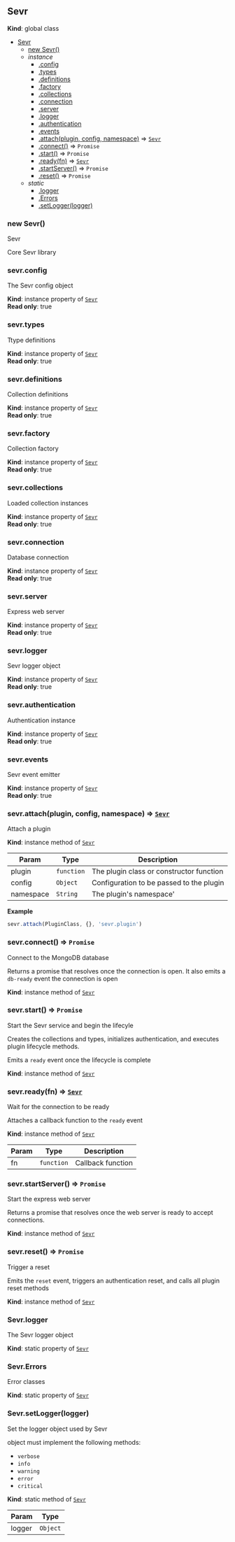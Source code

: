 <a name="Sevr"></a>

## Sevr
**Kind**: global class  

* [Sevr](#Sevr)
    * [new Sevr()](#new_Sevr_new)
    * _instance_
        * [.config](#Sevr+config)
        * [.types](#Sevr+types)
        * [.definitions](#Sevr+definitions)
        * [.factory](#Sevr+factory)
        * [.collections](#Sevr+collections)
        * [.connection](#Sevr+connection)
        * [.server](#Sevr+server)
        * [.logger](#Sevr+logger)
        * [.authentication](#Sevr+authentication)
        * [.events](#Sevr+events)
        * [.attach(plugin, config, namespace)](#Sevr+attach) ⇒ <code>[Sevr](#Sevr)</code>
        * [.connect()](#Sevr+connect) ⇒ <code>Promise</code>
        * [.start()](#Sevr+start) ⇒ <code>Promise</code>
        * [.ready(fn)](#Sevr+ready) ⇒ <code>[Sevr](#Sevr)</code>
        * [.startServer()](#Sevr+startServer) ⇒ <code>Promise</code>
        * [.reset()](#Sevr+reset) ⇒ <code>Promise</code>
    * _static_
        * [.logger](#Sevr.logger)
        * [.Errors](#Sevr.Errors)
        * [.setLogger(logger)](#Sevr.setLogger)

<a name="new_Sevr_new"></a>

### new Sevr()
Sevr

Core Sevr library

<a name="Sevr+config"></a>

### sevr.config
The Sevr config object

**Kind**: instance property of <code>[Sevr](#Sevr)</code>  
**Read only**: true  
<a name="Sevr+types"></a>

### sevr.types
Ttype definitions

**Kind**: instance property of <code>[Sevr](#Sevr)</code>  
**Read only**: true  
<a name="Sevr+definitions"></a>

### sevr.definitions
Collection definitions

**Kind**: instance property of <code>[Sevr](#Sevr)</code>  
**Read only**: true  
<a name="Sevr+factory"></a>

### sevr.factory
Collection factory

**Kind**: instance property of <code>[Sevr](#Sevr)</code>  
**Read only**: true  
<a name="Sevr+collections"></a>

### sevr.collections
Loaded collection instances

**Kind**: instance property of <code>[Sevr](#Sevr)</code>  
**Read only**: true  
<a name="Sevr+connection"></a>

### sevr.connection
Database connection

**Kind**: instance property of <code>[Sevr](#Sevr)</code>  
**Read only**: true  
<a name="Sevr+server"></a>

### sevr.server
Express web server

**Kind**: instance property of <code>[Sevr](#Sevr)</code>  
**Read only**: true  
<a name="Sevr+logger"></a>

### sevr.logger
Sevr logger object

**Kind**: instance property of <code>[Sevr](#Sevr)</code>  
**Read only**: true  
<a name="Sevr+authentication"></a>

### sevr.authentication
Authentication instance

**Kind**: instance property of <code>[Sevr](#Sevr)</code>  
**Read only**: true  
<a name="Sevr+events"></a>

### sevr.events
Sevr event emitter

**Kind**: instance property of <code>[Sevr](#Sevr)</code>  
**Read only**: true  
<a name="Sevr+attach"></a>

### sevr.attach(plugin, config, namespace) ⇒ <code>[Sevr](#Sevr)</code>
Attach a plugin

**Kind**: instance method of <code>[Sevr](#Sevr)</code>  

| Param | Type | Description |
| --- | --- | --- |
| plugin | <code>function</code> | The plugin class or constructor function |
| config | <code>Object</code> | Configuration to be passed to the plugin |
| namespace | <code>String</code> | The plugin's namespace' |

**Example**  
```js
sevr.attach(PluginClass, {}, 'sevr.plugin')
```
<a name="Sevr+connect"></a>

### sevr.connect() ⇒ <code>Promise</code>
Connect to the MongoDB database

Returns a promise that resolves once the connection is open.
It also emits a `db-ready` event the connection is open

**Kind**: instance method of <code>[Sevr](#Sevr)</code>  
<a name="Sevr+start"></a>

### sevr.start() ⇒ <code>Promise</code>
Start the Sevr service and begin the lifecyle

Creates the collections and types, initializes authentication,
and executes plugin lifecycle methods.

Emits a `ready` event once the lifecycle is complete

**Kind**: instance method of <code>[Sevr](#Sevr)</code>  
<a name="Sevr+ready"></a>

### sevr.ready(fn) ⇒ <code>[Sevr](#Sevr)</code>
Wait for the connection to be ready

Attaches a callback function to the `ready` event

**Kind**: instance method of <code>[Sevr](#Sevr)</code>  

| Param | Type | Description |
| --- | --- | --- |
| fn | <code>function</code> | Callback function |

<a name="Sevr+startServer"></a>

### sevr.startServer() ⇒ <code>Promise</code>
Start the express web server

Returns a promise that resolves once the web server is
ready to accept connections.

**Kind**: instance method of <code>[Sevr](#Sevr)</code>  
<a name="Sevr+reset"></a>

### sevr.reset() ⇒ <code>Promise</code>
Trigger a reset

Emits the `reset` event, triggers an authentication reset,
and calls all plugin reset methods

**Kind**: instance method of <code>[Sevr](#Sevr)</code>  
<a name="Sevr.logger"></a>

### Sevr.logger
The Sevr logger object

**Kind**: static property of <code>[Sevr](#Sevr)</code>  
<a name="Sevr.Errors"></a>

### Sevr.Errors
Error classes

**Kind**: static property of <code>[Sevr](#Sevr)</code>  
<a name="Sevr.setLogger"></a>

### Sevr.setLogger(logger)
Set the logger object used by Sevr

object must implement the following methods:
- `verbose`
- `info`
- `warning`
- `error`
- `critical`

**Kind**: static method of <code>[Sevr](#Sevr)</code>  

| Param | Type |
| --- | --- |
| logger | <code>Object</code> | 

